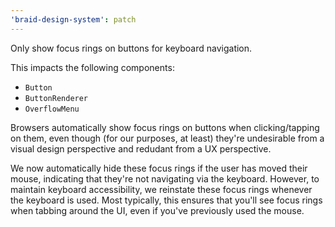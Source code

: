 ```yaml
---
'braid-design-system': patch
---
```


Only show focus rings on buttons for keyboard navigation.

This impacts the following components:

- `Button`
- `ButtonRenderer`
- `OverflowMenu`

Browsers automatically show focus rings on buttons when clicking/tapping on them, even though (for our purposes, at least) they're undesirable from a visual design perspective and redudant from a UX perspective.

We now automatically hide these focus rings if the user has moved their mouse, indicating that they're not navigating via the keyboard. However, to maintain keyboard accessibility, we reinstate these focus rings whenever the keyboard is used. Most typically, this ensures that you'll see focus rings when tabbing around the UI, even if you've previously used the mouse.
